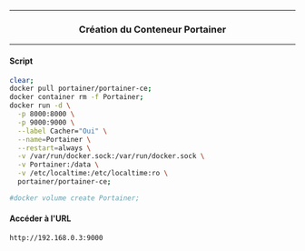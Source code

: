 ------------------------------------------------------------------------------------------------------------------------------------------------------
### <p align='center'> Création du Conteneur Portainer </p>

------------------------------------------------------------------------------------------------------------------------------------------------------
#### Script
```bash
clear;
docker pull portainer/portainer-ce;
docker container rm -f Portainer;
docker run -d \
  -p 8000:8000 \
  -p 9000:9000 \
  --label Cacher="Oui" \
  --name=Portainer \
  --restart=always \
  -v /var/run/docker.sock:/var/run/docker.sock \
  -v Portainer:/data \
  -v /etc/localtime:/etc/localtime:ro \
  portainer/portainer-ce;

#docker volume create Portainer;

```

#### Accéder à l'URL
```
http://192.168.0.3:9000
```
